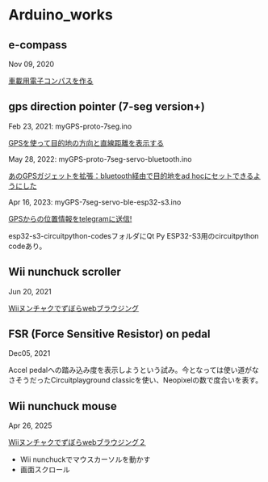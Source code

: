 # Arduino_works

## e-compass

Nov 09, 2020

[車載用電子コンパスを作る](https://makeintoshape.com/lis3mdl-e-compass/)



## gps direction pointer (7-seg version+)

Feb 23, 2021: myGPS-proto-7seg.ino

[GPSを使って目的地の方向と直線距離を表示する](https://makeintoshape.com/gps-direction-pointer/)



May 28, 2022: myGPS-proto-7seg-servo-bluetooth.ino

[あのGPSガジェットを拡張：bluetooth経由で目的地をad hocにセットできるようにした](https://makeintoshape.com/adhocloc/)



Apr 16, 2023: myGPS-7seg-servo-ble-esp32-s3.ino

[GPSからの位置情報をtelegramに送信!](https://makeintoshape.com/gps-to-telegram/)

esp32-s3-circuitpython-codesフォルダにQt Py ESP32-S3用のcircuitpython codeあり。



## Wii nunchuck scroller

Jun 20, 2021

[Wiiヌンチャクでずぼらwebブラウジング](https://makeintoshape.com/wii-nunchuk-scroller/)



## FSR (Force Sensitive Resistor)  on pedal

Dec05, 2021

Accel pedalへの踏み込み度を表示しようという試み。今となっては使い道がなさそうだったCircuitplayground classicを使い、Neopixelの数で度合いを表す。



## Wii nunchuck mouse

Apr 26, 2025

[Wiiヌンチャクでずぼらwebブラウジング２](https://makeintoshape.com/wii-nunchuck-mouse/)

- Wii nunchuckでマウスカーソルを動かす
- 画面スクロール
